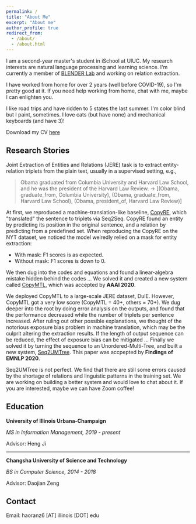 ```yaml
---
permalink: /
title: "About Me"
excerpt: "About me"
author_profile: true
redirect_from: 
  - /about/
  - /about.html
---
```


I am a second-year master's student in iSchool at UIUC. My research interests are natural language processing and learning science. I'm currently a member of [BLENDER Lab](http://blender.cs.illinois.edu/) and working on relation extraction. 

I have worked from home for over 2 years (well before COVID-19), so I'm pretty good at it. If you need help working from home, chat with me, maybe I can enlighten you.

I like road trips and have ridden to 5 states the last summer. I'm color blind but I paint, sometimes. I love cats (but have none) and mechanical keyboards (and have 3)!

<!-- , advised by Professor Heng Ji. Prior to joining BLENDER at UIUC, I received my bachelor’s degree in computer science at CSUST, where I was supervised by Dr. Zeng. -->

Download my CV [here](https://windchimeran.github.io/files/cv2020.pdf)

## Research Stories

  <!-- ### Joint Extraction of Entities and Relations (JERE) -->

  Joint Extraction of Entities and Relations (JERE) task is to extract entity-relation triplets from the plain text, usually in a supervised setting, e.g., 
  > Obama graduated from Columbia University and Harvard Law School, and he was the president of the Harvard Law Review.
  ->
  > [(Obama, graduate_from, Columbia University), (Obama, graduate_from, Harvard Law School), (Obama, president_of, Harvard Law Review)]
  
  At first, we reproduced a machine-translation-like baseline, [CopyRE](https://www.aclweb.org/anthology/P18-1047.pdf), which "translated" the sentence to triplets via Seq2Seq. CopyRE found an entity by predicting its position in the original sentence, and a relation by predicting from a predefined set. 
  When reproducing the CopyRE on the NYT dataset, we noticed the model weiredly relied on a mask for entity extraction:
  - With mask: F1 scores is as expected.
  - Without mask: F1 scores is down to 0.
  
  We then dug into the codes and equations and found a linear-algebra mistake hidden behind the codes ... We solved it and created a new system called [CopyMTL](https://arxiv.org/pdf/1911.10438.pdf), which was accepted by **AAAI 2020**.

  We deployed CopyMTL to a large-scale JERE dataset, DuIE. However, CopyMTL got a very low score (CopyMTL = 40+, others = 70+). We dug deeper into the root by doing error analysis on the outputs, and found that the performance decreased while the number of triplets per sentence increased. After ruling out other possible explanations, we thought of the notorious exposure bias problem in machine translation, which may be the culprit altering the extraction results. If the length of output sequence can be reduced, the effect of exposure bias can be mitigated ... Finally we solved it by turning the sequence to an Unordered-Multi-Tree, and built a new system, [Seq2UMTree](https://arxiv.org/pdf/2009.07503.pdf). This paper was accpepted by **Findings of EMNLP 2020**.

  Seq2UMTree is not perfect. We find that there are still some errors caused by the shortage of relations and linguistic patterns in the training set. We are working on building a better system and would love to chat about it. If you are interested, maybe we can have Zoom coffee!



<!-- ## Paper and Manuscript

(\* refers to equal contribution) -->



<!-- - <u>Ranran Haoran Zhang</u>\*, Qianying Liu\*, Aysa Xuemo Fan, Heng Ji, Daojian Zeng, Fei Cheng, Daisuke Kawahara, Sadao Kurohashi, **Minimize Exposure Bias of Seq2Seq Models in Joint Entity and Relation Extraction**. EMNLP2020 Findings. Preprint [here](https://arxiv.org/pdf/2009.07503.pdf).

- Qingyun Wang, Manling Li, Xuan Wang, Nikolaus Parulian, Guangxing Han, Jiawei Ma, Jingxuan Tu, Ying Lin, <u>Ranran Haoran Zhang</u>, Weili Liu, Aabhas Chauhan, Yingjun Guan, Bangzheng Li, Ruisong Li, Xiangchen Song, Heng Ji, Jiawei Han, Shih-Fu Chang, James Pustejovsky, David Liem, Ahmed Elsayed, Martha Palmer, Jasmine Rah, Cynthia Schneider, Boyan Onyshkevych. **COVID-19 Literature Knowledge Graph Construction and Drug Repurposing Report Generation**. Preprint [here](https://arxiv.org/pdf/2007.00576.pdf).

- Daojian Zeng\*, <u>Ranran Haoran Zhang</u>\*, Qianying Liu, **CopyMTL: Copy Mechanism for Joint Extraction of Entities and Relations
with Multi-Task Learning**. AAAI, 2020. Retrieved from [here](https://arxiv.org/pdf/1911.10438.pdf). -->

## Education

**University of Illinois Urbana-Champaign**

*MS in Information Management, 2019 - present*

Advisor: Heng Ji

------


**Changsha University of Science and Technology**

*BS in Computer Science, 2014 - 2018*

Advisor: Daojian Zeng

## Contact

Email: haoranz6 [AT] illinois [DOT] edu
